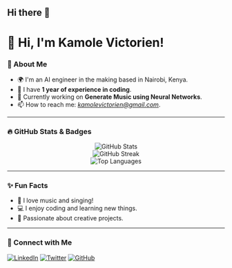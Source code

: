 ## Hi there 👋
# 👋 Hi, I'm Kamole Victorien!

### 🎤 About Me
- 🌍 I'm an AI engineer in the making based in Nairobi, Kenya.
- 🔭 I have **1 year of experience in coding**.
- 🚀 Currently working on **Generate Music using Neural Networks**.
- 📫 How to reach me: *kamolevictorien@gmail.com*.

---

### 🔥 GitHub Stats & Badges
<p align="center">
  <img src="https://github-readme-stats.vercel.app/api?username=YourGitHubUsername&show_icons=true&theme=radical" alt="GitHub Stats">
  <br>
  <img src="https://github-readme-streak-stats.herokuapp.com/?user=YourGitHubUsername&theme=radical" alt="GitHub Streak">
  <br>
  <img src="https://github-readme-stats.vercel.app/api/top-langs/?username=YourGitHubUsername&layout=compact&theme=radical" alt="Top Languages">
</p>

---

### ✨ Fun Facts
- 🎤 I love music and singing!
- 💻 I enjoy coding and learning new things.
- 🎨 Passionate about creative projects.

---

### 📲 Connect with Me
[![LinkedIn](https://img.shields.io/badge/LinkedIn-Connect-blue?style=for-the-badge&logo=linkedin)](https://www.linkedin.com/in/kamole-victorien/)
[![Twitter](https://img.shields.io/badge/Twitter-Follow-blue?style=for-the-badge&logo=twitter)](https://twitter.com/your-profile)
[![GitHub](https://img.shields.io/github/followers/YourGitHubUsername?label=Follow&style=social)](https://github.com/YourGitHubUsername)

<!--
**KAMOLEVictorien/KamoleVictorien** is a ✨ _special_ ✨ repository because its `README.md` (this file) appears on your GitHub profile.

Here are some ideas to get you started:

- 🔭 I’m currently working on ...
- 🌱 I’m currently learning ...
- 👯 I’m looking to collaborate on ...
- 🤔 I’m looking for help with ...
- 💬 Ask me about ...
- 📫 How to reach me: ...
- 😄 Pronouns: ...
- ⚡ Fun fact: ...
-->
